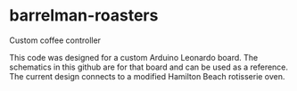 # barrelman-roasters
Custom coffee controller

This code was designed for a custom Arduino Leonardo board.  The schematics in this github are for that board and can be used as a reference. 
The current design connects to a modified Hamilton Beach rotisserie oven.
